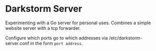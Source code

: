 # Darkstorm Server

Experimenting with a Go server for personal uses. Combines a simple website server with a tcp forwarder.

Configure which ports go to which addresses via /etc/darkstorm-server.conf in the form `port address`.
